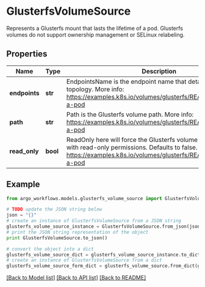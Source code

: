 # GlusterfsVolumeSource

Represents a Glusterfs mount that lasts the lifetime of a pod. Glusterfs volumes do not support ownership management or SELinux relabeling.

## Properties

Name | Type | Description | Notes
------------ | ------------- | ------------- | -------------
**endpoints** | **str** | EndpointsName is the endpoint name that details Glusterfs topology. More info: https://examples.k8s.io/volumes/glusterfs/README.md#create-a-pod | 
**path** | **str** | Path is the Glusterfs volume path. More info: https://examples.k8s.io/volumes/glusterfs/README.md#create-a-pod | 
**read_only** | **bool** | ReadOnly here will force the Glusterfs volume to be mounted with read-only permissions. Defaults to false. More info: https://examples.k8s.io/volumes/glusterfs/README.md#create-a-pod | [optional] 

## Example

```python
from argo_workflows.models.glusterfs_volume_source import GlusterfsVolumeSource

# TODO update the JSON string below
json = "{}"
# create an instance of GlusterfsVolumeSource from a JSON string
glusterfs_volume_source_instance = GlusterfsVolumeSource.from_json(json)
# print the JSON string representation of the object
print GlusterfsVolumeSource.to_json()

# convert the object into a dict
glusterfs_volume_source_dict = glusterfs_volume_source_instance.to_dict()
# create an instance of GlusterfsVolumeSource from a dict
glusterfs_volume_source_form_dict = glusterfs_volume_source.from_dict(glusterfs_volume_source_dict)
```
[[Back to Model list]](../README.md#documentation-for-models) [[Back to API list]](../README.md#documentation-for-api-endpoints) [[Back to README]](../README.md)


